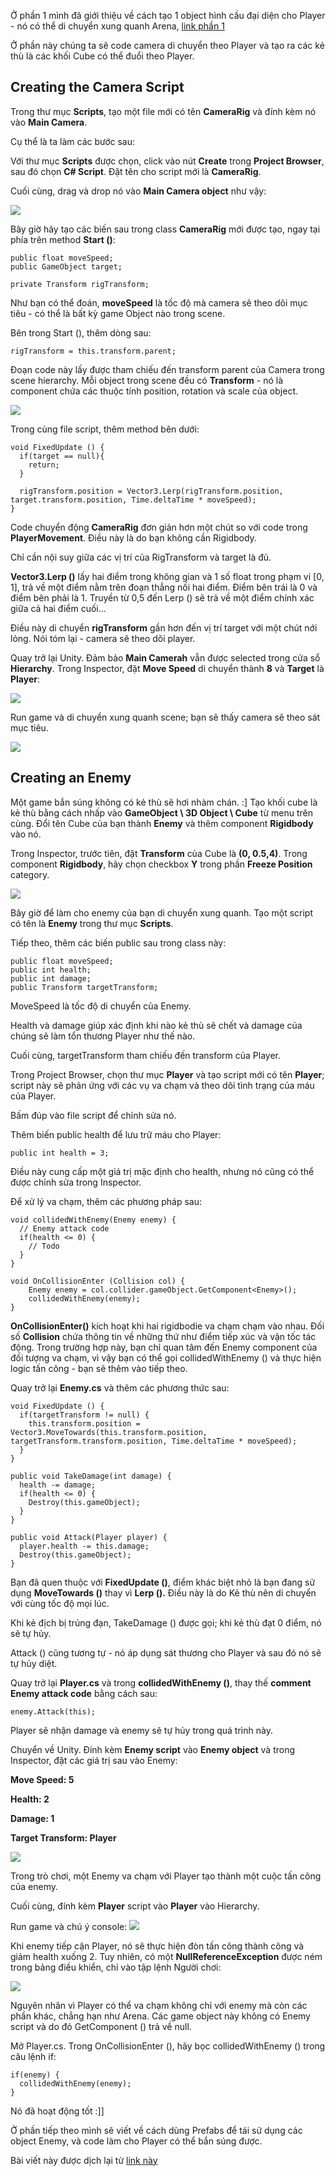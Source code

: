 Ở phần 1 mình đã giới thiệu về cách tạo 1 object hình cầu đại diện cho Player - nó có thể di chuyển xung quanh Arena, [link phần 1](https://viblo.asia/p/gioi-thieu-unity-scripting-p1-aWj539oGZ6m)

Ở phần này chúng ta sẽ code camera di chuyển theo Player và tạo ra các kẻ thù là các khối Cube có thể đuổi theo Player.

## Creating the Camera Script

Trong thư mục **Scripts**, tạo một file mới có tên **CameraRig** và đính kèm nó vào **Main Camera**. 

Cụ thể là ta làm các bước sau:

Với thư mục **Scripts** được chọn, click vào nút **Create** trong **Project Browser**, sau đó chọn **C# Script**. Đặt tên cho script mới là **CameraRig**. 

Cuối cùng, drag và drop nó vào **Main Camera object** như vậy:

![](https://images.viblo.asia/d7c32f97-6263-447c-a6a9-66dd7a0c538d.gif)

Bây giờ hãy tạo các biến sau trong class **CameraRig** mới được tạo, ngay tại phía trên method **Start ()**:

```
public float moveSpeed;
public GameObject target;

private Transform rigTransform;
```

Như bạn có thể đoán, **moveSpeed** là tốc độ mà camera sẽ theo dõi mục tiêu - có thể là bất kỳ game Object nào trong scene.

Bên trong Start (), thêm dòng sau:

```
rigTransform = this.transform.parent;
```

Đoạn code này lấy được tham chiếu đến transform parent của Camera trong scene hierarchy. Mỗi object trong scene đều có **Transform** - nó là component chứa các thuộc tính position, rotation và scale của object.

![](https://images.viblo.asia/a595c41a-4fd8-46e6-ba9c-1982e7da7331.png)

Trong cùng file script, thêm method bên dưới:

```
void FixedUpdate () {
  if(target == null){
    return;
  }

  rigTransform.position = Vector3.Lerp(rigTransform.position, target.transform.position, Time.deltaTime * moveSpeed);
}
```

Code chuyển động **CameraRig** đơn giản hơn một chút so với code trong **PlayerMovement**. Điều này là do bạn không cần Rigidbody.

Chỉ cần nội suy giữa các vị trí của RigTransform và target là đủ.

**Vector3.Lerp ()** lấy hai điểm trong không gian và 1 số float trong phạm vi [0, 1], trả về một điểm nằm trên đoạn thẳng nối hai điểm. Điểm bên trái là 0 và điểm bên phải là 1. Truyền từ 0,5 đến Lerp () sẽ trả về một điểm chính xác giữa cả hai điểm cuối...

Điều này di chuyển **rigTransform** gần hơn đến vị trí target với một chút nới lỏng. Nói tóm lại - camera sẽ theo dõi player.

Quay trở lại Unity. Đảm bảo **Main Camerah** vẫn được selected trong cửa sổ **Hierarchy**. Trong Inspector, đặt **Move Speed** di chuyển thành **8** và **Target** là **Player**:

![](https://images.viblo.asia/ae52a451-2a6e-42b2-8eb3-321b70d5d096.gif)

Run game và di chuyển xung quanh scene; bạn sẽ thấy camera sẽ theo sát mục tiêu.

![](https://images.viblo.asia/f3f98b90-b1b0-4640-bd12-a82de7b65414.gif)

## Creating an Enemy

Một game bắn súng không có kẻ thù sẽ hơi nhàm chán. :] Tạo khối cube là kẻ thù bằng cách nhấp vào **GameObject \ 3D Object \ Cube** từ menu trên cùng. Đổi tên Cube của bạn thành **Enemy** và thêm component **Rigidbody** vào nó.

Trong Inspector, trước tiên, đặt **Transform** của Cube là **(0, 0.5,4)**. Trong component **Rigidbody**, hãy chọn checkbox **Y** trong  phần **Freeze Position** category.

![](https://images.viblo.asia/5d90b643-688f-41e0-b9ab-0ed6c08d32b2.png)

Bây giờ để làm cho enemy của bạn di chuyển xung quanh. Tạo một script có tên là **Enemy** trong thư mục **Scripts**. 

Tiếp theo, thêm các biến public sau trong class này:

```
public float moveSpeed;
public int health;
public int damage;
public Transform targetTransform;
```

MoveSpeed là tốc độ di chuyển của Enemy.

Health và damage giúp xác định khi nào kẻ thù sẽ chết và damage của chúng sẽ làm tổn thương Player như thế nào. 

Cuối cùng, targetTransform tham chiếu đến transform của Player.

Trong Project Browser, chọn thư mục **Player** và tạo script mới có tên **Player**; script này sẽ phản ứng với các vụ va chạm và theo dõi tình trạng của máu của Player. 

Bấm đúp vào file script để chỉnh sửa nó.

Thêm biến public health để lưu trữ máu cho Player:

```
public int health = 3;
```

Điều này cung cấp một giá trị mặc định cho health, nhưng nó cũng có thể được chỉnh sửa trong Inspector.

Để xử lý va chạm, thêm các phương pháp sau:

```
void collidedWithEnemy(Enemy enemy) {
  // Enemy attack code
  if(health <= 0) {
    // Todo 
  }
}

void OnCollisionEnter (Collision col) {
    Enemy enemy = col.collider.gameObject.GetComponent<Enemy>();
    collidedWithEnemy(enemy);
}
```

**OnCollisionEnter()** kích hoạt khi hai rigidbodie va chạm chạm vào nhau. Đối số **Collision** chứa thông tin về những thứ như điểm tiếp xúc và vận tốc tác động. Trong trường hợp này, bạn chỉ quan tâm đến Enemy component của đối tượng va chạm, vì vậy bạn có thể gọi collidedWithEnemy () và thực hiện logic tấn công - bạn sẽ thêm vào tiếp theo.

Quay trở lại **Enemy.cs** và thêm các phương thức sau:

```
void FixedUpdate () {
  if(targetTransform != null) {
    this.transform.position = Vector3.MoveTowards(this.transform.position, targetTransform.transform.position, Time.deltaTime * moveSpeed);
  }
}

public void TakeDamage(int damage) {
  health -= damage;
  if(health <= 0) {
    Destroy(this.gameObject);
  }
}

public void Attack(Player player) {
  player.health -= this.damage;
  Destroy(this.gameObject);
}
```

Bạn đã quen thuộc với **FixedUpdate ()**, điểm khác biệt nhỏ là bạn đang sử dụng **MoveTowards ()** thay vì **Lerp ().** Điều này là do Kẻ thù nên di chuyển với cùng tốc độ mọi lúc.

Khi kẻ địch bị trúng đạn, TakeDamage () được gọi; khi kẻ thù đạt 0 điểm, nó sẽ tự hủy.

Attack () cũng tương tự - nó áp dụng sát thương cho Player và sau đó nó sẽ tự hủy diệt.

Quay trở lại **Player.cs** và trong **collidedWithEnemy ()**, thay thế **comment Enemy attack code** bằng cách sau:

```
enemy.Attack(this);
```

Player sẽ nhận damage và enemy sẽ tự hủy trong quá trình này.

Chuyển về Unity. Đính kèm **Enemy script** vào **Enemy object** và trong Inspector, đặt các giá trị sau vào Enemy:

**Move Speed: 5**

**Health: 2**

**Damage: 1**

**Target Transform: Player**

![](https://images.viblo.asia/eebaf7a0-b752-4203-828a-bc8c2d84a8a6.gif)

Trong trò chơi, một Enemy va chạm với Player tạo thành một cuộc tấn công của enemy.

Cuối cùng, đính kèm **Player** script vào **Player** vào Hierarchy.

Run game và chú ý console:
![](https://images.viblo.asia/768116c0-a114-48c0-a5dd-ea119b8c9fbd.gif)

Khi enemy tiếp cận Player, nó sẽ thực hiện đòn tấn công thành công và giảm health xuống  2. Tuy nhiên, có một **NullReferenceException** được ném trong bảng điều khiển, chỉ vào tập lệnh Người chơi:

![](https://images.viblo.asia/ddf8383b-181f-455c-8232-cf80b4a0350d.png)

Nguyên nhân vì Player có thể va chạm không chỉ với enemy mà còn các phần khác, chẳng hạn như Arena. Các  game object này không có Enemy script và do đó GetComponent () trả về null.

Mở Player.cs. Trong OnCollisionEnter (), hãy bọc collidedWithEnemy () trong câu lệnh if:

```
if(enemy) {
  collidedWithEnemy(enemy);
}
```

Nó đã hoạt động tốt :]]

Ở phần tiếp theo mình sẽ viết về cách dùng Prefabs để tái sử dụng các object Enemy, và code làm cho Player có thể bắn súng được.

Bài viết này được dịch lại từ [link này](https://www.raywenderlich.com/980-introduction-to-unity-scripting)